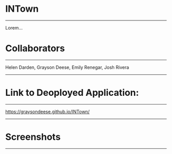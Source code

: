 # INTown
****
Lorem...
# Collaborators
****
Helen Darden, Grayson Deese, Emily Renegar, Josh Rivera
****
# Link to Deoployed Application:
****
https://graysondeese.github.io/INTown/
****
# Screenshots
****
